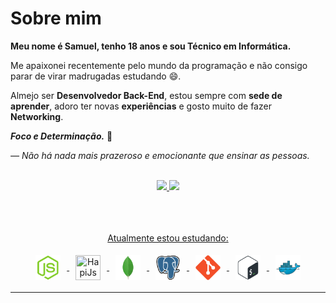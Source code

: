 # Sobre mim
**Meu nome é Samuel, tenho 18 anos e sou Técnico em Informática.**

Me apaixonei recentemente pelo mundo da programação e não consigo parar de virar madrugadas estudando 😄.

Almejo ser **Desenvolvedor Back-End**, estou sempre com **sede de aprender**, adoro ter novas **experiências** e gosto muito de fazer **Networking**.

<!-- Meu **sonho** é fazer um **curso gratuito** ensinando programação. Tenho para mim que, ter conhecimento é muito bom, mas poder compartilhar ele é **MELHOR AINDA**. Só que, para realizar esse sonho eu tenho que aprender _muuuita_ coisa ainda. -->

**_Foco e Determinação._** 🚀

_— Não há nada mais prazeroso e emocionante que ensinar as pessoas._
<br>
<br>
<div align="center">
  <a href="https://github.com/sa1n255">
  <img height="150em" src="https://github-readme-stats.vercel.app/api?username=Sa1n255&show_icons=true&theme=react&include_all_commits=true&count_private=true"/>
  <img height="150em" src="https://github-readme-stats.vercel.app/api/top-langs/?username=Sa1n255&layout=compact&langs_count=7&theme=react"/> 
</div>
  <br>
  <br>
<div style="display: inline_block" align="center"><br>
  <p>Atualmente estou estudando:</p>
  <img align="center" title="NodeJs" height="40" width="40" hspace="10" src="https://raw.githubusercontent.com/devicons/devicon/master/icons/nodejs/nodejs-plain.svg">
  <img align="center" title="HapiJs FrameWork" height="40" width="40" hspace="10" src="https://avatars.githubusercontent.com/u/3774533?s=200&v=4">
  <img align="center" title="MongoDB" height="40" width="40" hspace="10" src="https://raw.githubusercontent.com/devicons/devicon/master/icons/mongodb/mongodb-original.svg">
  <img align="center" title="PostgreSQL" height="40" width="40" hspace="10" src="https://raw.githubusercontent.com/devicons/devicon/master/icons/postgresql/postgresql-original.svg">
  <img align="center" title="Git" height="40" width="40" hspace="10" src="https://raw.githubusercontent.com/devicons/devicon/master/icons/git/git-original.svg">
  <img align="center" title="Shell Script" height="40" width="40" hspace="10" vspace="5" src="https://raw.githubusercontent.com/devicons/devicon/master/icons/bash/bash-original.svg">
  <img align="center" title="Docker" height="40" width="40" hspace="10" vspace="5" src="https://raw.githubusercontent.com/devicons/devicon/master/icons/docker/docker-original.svg">
  

  <!--<img align="center" title="TypeScript" height="30" width="40" src="https://raw.githubusercontent.com/devicons/devicon/master/icons/typescript/typescript-plain.svg"> -->
  <!--<img align="center" title="ReactJs" height="30" width="40" src="https://raw.githubusercontent.com/devicons/devicon/master/icons/react/react-original.svg"> -->
  <!--<img align="center" title="Docker" height="30" width="40" src="https://raw.githubusercontent.com/devicons/devicon/master/icons/docker/docker-original.svg"> -->
  <!--<img align="center" title="Docker" height="30" width="40" src="https://raw.githubusercontent.com/devicons/devicon/master/icons/docker/docker-original.svg"> -->
  
  
  <!--<img align="center" title="Python" height="30" width="40" src="https://raw.githubusercontent.com/devicons/devicon/master/icons/python/python-original.svg"> -->
  <!--<img align="center" title="C#" height="30" width="40" src="https://raw.githubusercontent.com/devicons/devicon/master/icons/csharp/csharp-original.svg"> -->

</div>
  
 <hr>
 
<div> 
  
</div>
 
